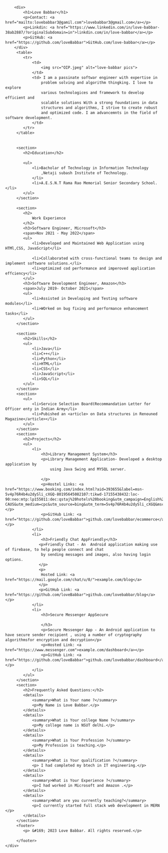 <!DOCTYPE html>
<html lang="en">
<head>
    <meta charset="UTF-8">
    <meta name="viewport" content="width=device-width, initial-scale=1.0">
    <title>Document</title>
</head>
<body>
    <div>

        <div>
            <h1>Love Babbar</h1>
            <p>Contact: <a href="mailto:lovebabbar3@gamil.com">lovebabbar3@gmail.com</a></p>
            <p>Linkdin: <a href="https://www.linkedin.com/in/love-babbar-38ab2887/?originalSubdomain=in">linkdin.com/in/love-babbar</a></p>
            <p>GitHub: <a href="https://github.com/loveBabbar">GitHub.com/love-babbar</a></p>
        </div>
         <table>
            <tr>
                <td>
                    <img src="OIP.jpeg" alt="love-babbar pics">
                </td>
                <td> I am a passinate softwar engineer with expertise in 
                    problem solving and algorithm thingking. I love to explore 
                    various technologices and framework to develop efficient and 
                    scalable solutions With a strong foundations in data 
                    structures and algorithms, I strive to create robust 
                    and optimized code. I am advancemnts in the field of software development.
                </td>
            </tr>
         </table>


         <section>
            <h2>Education</h2>

            <ul>
                <li>Bacholar of Technology in Information Technology
                    ,Netaji subash Institute of Technology.
                </li>
                <li>A.E.S.N.T Rama Rao Memorial Senior Secondary School.</li>
            </ul>
         </section>

         <section>
            <h2>
                Work Experience
            </h2>
            <h3>Software Engineer, Microsoft</h3>
            <span>Nov 2021 - May 2022</span>
            <ul>
                <li>Developed and Maintained Web Application using HTMl,CSS, JavaScript</li>

                <li>Collaborated with cross-functional teams to design and implement software solutions.</li>
                <li>optimized cod performance and imperoved application effciency</li>
            </ul>
            <h3>Software Development Engineer, Amazon</h3>
            <span>July 2019- October 2021</span>
            <ul>
                <li>Assisted in Developing and Testing software modules</li>
                <li>WOrked on bug fixing and performance enhancement tasks</li>
            </ul>
         </section>

         <section>
            <h2>Skills</h2>
            <ul>
                <li>Java</li>
                <li>C++</li>
                <li>Python</li>
                <li>HTML</li>
                <li>CSS</li>
                <li>JavaScript</li>
                <li>SQL</li>
            </ul>
         </section>
         <section>
            <ul>
                <li>Service Selection Board(Recommandation Letter for Officer enty in Indian Army</li>
                <li>Pubished an <article> on Data structures in Renouned Magazine</article></li>
            </ul>
         </section>
         <section>
            <h2>Projects</h2>
            <ul>
                <li>
                    <h3>Library Management System</h3>
                    <p>Library Management Application- Developed a desktop application by
                        using Java Swing and MYSQL server.

                    </p>
                    <p>Hostel Links: <a href="https://www.booking.com/index.html?aid=393655&label=msn-5v4p76R4b4u2dySli_cXGQ-80195645082107:tikwd-17155438432:loc-90:neo:mtp:lp155011:dec:qstaj%20hotels%20booking&utm_campaign=English%20EN%20ROW-CAUS&utm_medium=cpc&utm_source=bing&utm_term=5v4p76R4b4u2dySli_cXGQ&msclkid=985213d26a83147c2028775a073d9d62">example.com/ecommerce</a></p>
                    <p>GitHub Link: <a href="https://github.com/loveBabbar">github.com/lovebabbar/ecommerce</a></p>
                </li>
                <li>
                    <h3>Friendly Chat AppFriendly</h3>
                   <p>Friendly Chat - An  Android application making use of firebase, to help people connect and chat 
                    by sending messages and images, also having login options.
                   </p>
                   <p>
                    Hosted Link: <a href="https://mail.google.com/chat/u/0/">example.com/blog</a>
                   </p>
                   <p>GitHub Link: <a href="https://github.com/loveBabbar">github.com/lovebabbar/blog</a></p>
                </li>
                <li>
                    <h3>Secure Messenger AppSecure

                    </h3>
                    <p>Secure Messenger App - An Android application to have secure sender recipient , using a number of cryptography algorithmsfor encryption and decryption</p>
                    <p>Hosted Link: <a href="https://www.messenger.com">example.com/dashboard</a></p>
                    <p>GitHub Link: <a href="https://github.com/loveBabbar">github.com/lovebabbar/dashboard</a></p>
                </li>
            </ul>
         </section>
         <section>
            <h2>Frequently Asked Questions:</h2>
            <details>
                <summary>What is Your name ?</summary>
                <p>My Name is Love Babbar.</p>
            </details>
            <details>
                <summary>What is Your college Name ?</summary>
                <p>My college name is NSUT delhi.</p>
            </details>
            <details>
                <summary>What is Your Profession ?</summary>
                <p>My Profession is teaching.</p>
            </details>
            <details>
                <summary>What is Your qualification ?</summary>
                <p> I had completed my btech in IT engineering.</p>
            </details>
            <details>
                <summary>What is Your Experience ?</summary>
                <p>I had worked in Microsoft and Amazon .</p>
            </details>
            <details>
                <summary>What are you currently teaching?</summary>
                <p>I currently started full stack web development in MERN </p>
            </details>
         </section>
         <footer>
            <p> &#169; 2023 Love Babbar. All rights reserved.</p>

         </footer>
    </div>
</body>
</html>
